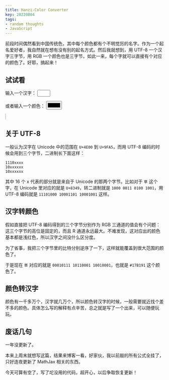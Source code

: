 ```yaml
---
title: Hanzi-Color Converter
key: 20220804
tags:
- random thoughts
- JavaScript
---
```


前段时间偶然看到中国传统色，其中每个颜色都有个不明觉厉的名字。作为一个起名爱好者，我自然就在想有没有别的起名方式。然后我就想到，用 UTF-8 一个汉字三字节，用 RGB 一个颜色也是三字节，如此一来，每个字就可以直接有个对应的颜色了。好耶，搞起来！



<!--more-->



## 试试看

输入一个汉字：
<input type="input" id="hanzi" maxlength="1" size="2" onchange="onHanziChange();">

或者输入一个颜色：
<input type="color" id="color" onchange="onColorChange();">

<canvas id="result" width="128" height="128" style="border:1px solid #ccc;">
</canvas>



## 关于 UTF-8

一般认为汉字在 Unicode 中的范围在 `U+4E00` 到 `U+9FA5`，而用 UTF-8 编码的时候会用到三个字节，二进制长下面这样：

```
1110xxxx
10xxxxxx
10xxxxxx
```

其中 16 个 x 代表的部分就是来自于 Unicode 的那两个字节。比如对于 `草` 这个字，在 Unicode 里对应的就是 `U+8349`，转二进制就是 `1000 0011 0100 1001`，用 UTF-8 编码就是 `11101000 10001101 10001001` 这样。



## 汉字转颜色

假如直接把 UTF-8 编码得到的三个字节分别作为 RGB 三通道的值会有个问题：这三个字节的高位是固定的，而且 R 通道永远最大。不难发现，这对应出的颜色基本都是浅红色，所以汉字之间没什么区分度。

为了省事，我把三个字节里的比特分别逆序了一下，这样就能覆盖到很大范围的颜色了。

于是现在 `草` 对应的就是 `00010111 10110001 10010001`，也就是 `#17B191` 这个颜色了。



## 颜色转汉字

颜色有一千多万个，汉字就几万个，所以颜色转汉字的时候，一般需要就近找个差不多的颜色。具体怎么写的解释有点辛苦，总之就是写了一个出来，可以随便玩玩。



## 废话几句

一年没更新了。

本来上周末就想写这篇，结果来博客一看，好家伙，我以前敲的所有公式全挂了，只好连夜更新了 MathJax 相关的东西。

今天可算有空了，写了坨没用的代码，超开心，以后争取恢复更新！



<!-- code -->
<script src='/assets/20220804/hanzi_color_converter.js'></script>
